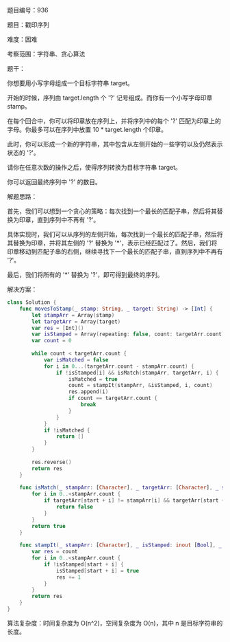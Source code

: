 题目编号：936

题目：戳印序列

难度：困难

考察范围：字符串、贪心算法

题干：

你想要用小写字母组成一个目标字符串 target。 

开始的时候，序列由 target.length 个 '?' 记号组成。而你有一个小写字母印章 stamp。

在每个回合中，你可以将印章放在序列上，并将序列中的每个 '?' 匹配为印章上的字母。你最多可以在序列中放置 10 * target.length 个印章。

此时，你可以形成一个新的字符串，其中包含从左侧开始的一些字符以及仍然表示状态的 '?'。 

请你在任意次数的操作之后，使得序列转换为目标字符串 target。

你可以返回最终序列中 '?' 的数目。

解题思路：

首先，我们可以想到一个贪心的策略：每次找到一个最长的匹配子串，然后将其替换为印章，直到序列中不再有 '?'。

具体实现时，我们可以从序列的左侧开始，每次找到一个最长的匹配子串，然后将其替换为印章，并将其左侧的 '?' 替换为 '*'，表示已经匹配过了。然后，我们将印章移动到匹配子串的右侧，继续寻找下一个最长的匹配子串，直到序列中不再有 '?'。

最后，我们将所有的 '*' 替换为 '?'，即可得到最终的序列。

解决方案：

```swift
class Solution {
    func movesToStamp(_ stamp: String, _ target: String) -> [Int] {
        let stampArr = Array(stamp)
        let targetArr = Array(target)
        var res = [Int]()
        var isStamped = Array(repeating: false, count: targetArr.count)
        var count = 0
        
        while count < targetArr.count {
            var isMatched = false
            for i in 0...(targetArr.count - stampArr.count) {
                if !isStamped[i] && isMatch(stampArr, targetArr, i) {
                    isMatched = true
                    count = stampIt(stampArr, &isStamped, i, count)
                    res.append(i)
                    if count == targetArr.count {
                        break
                    }
                }
            }
            if !isMatched {
                return []
            }
        }
        
        res.reverse()
        return res
    }
    
    func isMatch(_ stampArr: [Character], _ targetArr: [Character], _ start: Int) -> Bool {
        for i in 0..<stampArr.count {
            if targetArr[start + i] != stampArr[i] && targetArr[start + i] != "?" {
                return false
            }
        }
        return true
    }
    
    func stampIt(_ stampArr: [Character], _ isStamped: inout [Bool], _ start: Int, _ count: Int) -> Int {
        var res = count
        for i in 0..<stampArr.count {
            if !isStamped[start + i] {
                isStamped[start + i] = true
                res += 1
            }
        }
        return res
    }
}
```

算法复杂度：时间复杂度为 O(n^2)，空间复杂度为 O(n)，其中 n 是目标字符串的长度。